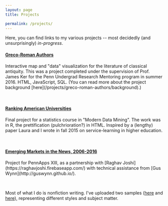 ```yaml
---
layout: page
title: Projects

permalink: /projects/
---
```


Here, you can find links to my various projects -- most decidedly (and unsurprisingly) *in-progress*.

<h4><a href="https://jtcohen6.github.io/greco-roman-authors/">Greco-Roman Authors</a></h4>
Interactive map and "data" visualization for the literature of classical antiquity. This was a project completed under the supervision of Prof. James Ker for the Penn Undergrad Research Mentoring program in summer 2016. HTML, JavaScript, SQL. (You can read more about the project background [here](/projects/greco-roman-authors/background).)

<p>&nbsp;</p>

<h4><a href="/projects/ranking-us-universities">Ranking American Universities</a></h4>
Final project for a statistics course in "Modern Data Mining". The work was in R, the prettification (pulchrioration?) in HTML. Inspired by a (lengthy) paper Laura and I wrote in fall 2015 on service-learning in higher education.

<p>&nbsp;</p>

<h4><a href="http://devpost.com/software/emerging-markets-in-the-news-2006-2016">Emerging Markets in the News, 2006-2016</a></h4>
Project for PennApps XIII, as a partnership with [Raghav Joshi](https://raghavjoshi.firebaseapp.com/) with technical assistance from [Gus Wynn](http://guswynn.github.io/).

<p>&nbsp;</p>

Most of what I do is nonfiction writing. I've uploaded two samples ([here](/2015/09/07/review-becoming-penn.html) and [here](/2015/10/26/versatile-virgil.html)), representing different styles and subject matter.
